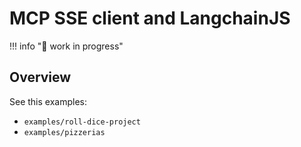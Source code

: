 # MCP SSE client and LangchainJS
!!! info "🚧 work in progress"

## Overview

See this examples:

- `examples/roll-dice-project` 
- `examples/pizzerias`
